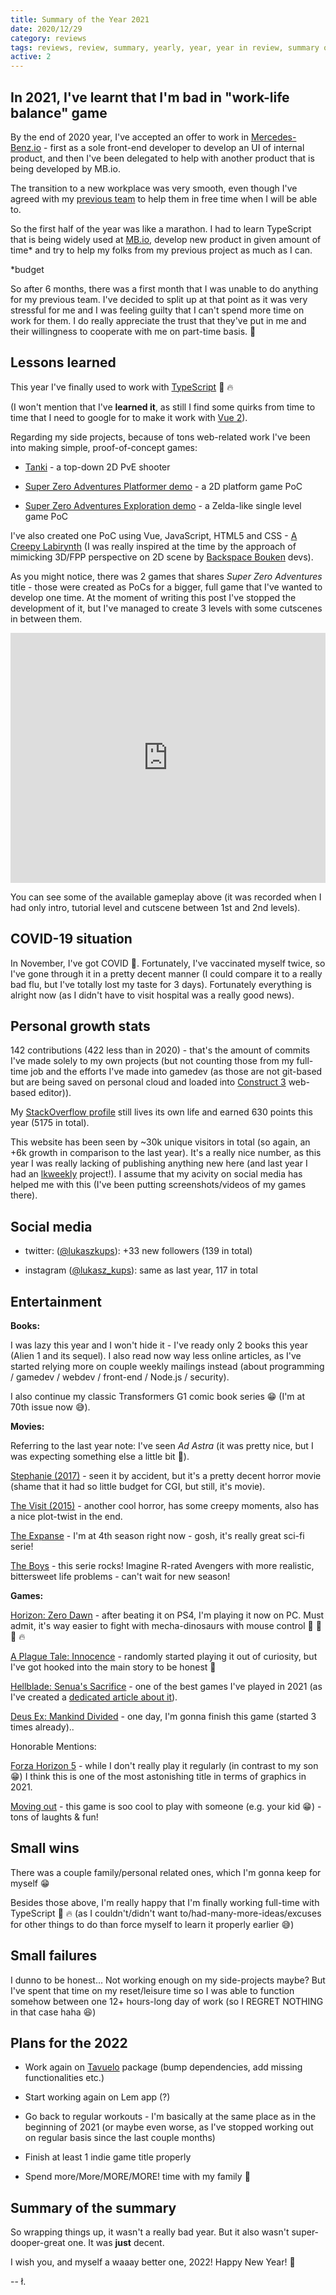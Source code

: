 ```yaml
---
title: Summary of the Year 2021
date: 2020/12/29
category: reviews
tags: reviews, review, summary, yearly, year, year in review, summary of the year
active: 2
---
```


## In 2021, I've learnt that I'm bad in "work-life balance" game

By the end of 2020 year, I've accepted an offer to work in [Mercedes-Benz.io](https://www.mercedes-benz.io/) - first as a sole front-end developer to develop an UI of internal product, and then I've been delegated to help with another product that is being developed by MB.io.

The transition to a new workplace was very smooth, even though I've agreed with my [previous team](https://www.hicx.com/) to help them in free time when I will be able to.

So the first half of the year was like a marathon. I had to learn TypeScript that is being widely used at [MB.io](https://www.mercedes-benz.io/), develop new product in given amount of time* and try to help my folks from my previous project as much as I can.

\*budget

So after 6 months, there was a first month that I was unable to do anything for my previous team. I've decided to split up at that point as it was very stressful for me and I was feeling guilty that I can't spend more time on work for them. I do really appreciate the trust that they've put in me and their willingness to cooperate with me on part-time basis. 💛

## Lessons learned

This year I've finally used to work with [TypeScript](https://www.typescriptlang.org/) 🙌 🔥

(I won't mention that I've **learned it**, as still I find some quirks from time to time that I need to google for to make it work with [Vue 2](https://vuejs.org)).

Regarding my side projects, because of tons web-related work I've been into making simple, proof-of-concept games:

- [Tanki](https://lukaszkups.itch.io/tanki) - a top-down 2D PvE shooter

- [Super Zero Adventures Platformer demo](https://lukaszkups.itch.io/super-zero-adventures-platformer) - a 2D platform game PoC

- [Super Zero Adventures Exploration demo](https://lukaszkups.itch.io/super-zero-adventures) - a Zelda-like single level game PoC

I've also created one PoC using Vue, JavaScript, HTML5 and CSS - [A Creepy Labirynth](https://lukaszkups.itch.io/creeppy-labirynth) (I was really inspired at the time by the approach of mimicking 3D/FPP perspective on 2D scene by [Backspace Bouken](https://store.steampowered.com/app/1097170/Backspace_Bouken/) devs).

As you might notice, there was 2 games that shares *Super Zero Adventures* title - those were created as PoCs for a bigger, full game that I've wanted to develop one time. At the moment of writing this post I've stopped the development of it, but I've managed to create 3 levels with some cutscenes in between them.

<iframe width="100%" height="400" src="https://www.youtube.com/embed/DoaRt_mfrXU" title="Super Zero Adventures gameplay" frameborder="0" allow="accelerometer; autoplay; clipboard-write; encrypted-media; gyroscope; picture-in-picture" allowfullscreen></iframe>

You can see some of the available gameplay above (it was recorded when I had only intro, tutorial level and cutscene between 1st and 2nd levels).

## COVID-19 situation

In November, I've got COVID 🤒. Fortunately, I've vaccinated myself twice, so I've gone through it in a pretty decent manner (I could compare it to a really bad flu, but I've totally lost my taste for 3 days). Fortunately everything is alright now (as I didn't have to visit hospital was a really good news).

## Personal growth stats

142 contributions (422 less than in 2020) - that's the amount of commits I've made solely to my own projects (but not counting those from my full-time job and the efforts I've made into gamedev (as those are not git-based but are being saved on personal cloud and loaded into [Construct 3](https://www.construct.net/en) web-based editor)).

My [StackOverflow profile](https://stackoverflow.com/users/1004946/lukaszkups) still lives its own life and earned 630 points this year (5175 in total).

This website has been seen by ~30k unique visitors in total (so again, an +6k growth in comparison to the last year). It's a really nice number, as this year I was really lacking of publishing anything new here (and last year I had an [lkweekly](/notes/?category=lkweekly) project!). I assume that my acivity on social media has helped me with this (I've been putting screenshots/videos of my games there).

## Social media

- twitter: ([@lukaszkups](https://twitter.com/lukaszkups)): +33 new followers (139 in total)

- instagram ([@lukasz_kups](https://instagram.com/lukasz_kups)): same as last year, 117 in total

## Entertainment

**Books:**

I was lazy this year and I won't hide it - I've ready only 2 books this year (Alien 1 and its sequel). I also read now way less online articles, as I've started relying more on couple weekly mailings instead (about programming / gamedev / webdev / front-end / Node.js / security).

I also continue my classic Transformers G1 comic book series 😁 (I'm at 70th issue now 😅).

**Movies:**

Referring to the last year note: I've seen *Ad Astra* (it was pretty nice, but I was expecting something else a little bit 🙂).

[Stephanie (2017)](https://www.imdb.com/title/tt3829378/) - seen it by accident, but it's a pretty decent horror movie (shame that it had so little budget for CGI, but still, it's  movie).

[The Visit (2015)](https://www.imdb.com/title/tt3567288/) - another cool horror, has some creepy moments, also has a nice plot-twist in the end.

[The Expanse](https://www.imdb.com/title/tt3230854/) - I'm at 4th season right now - gosh, it's really great sci-fi serie!

[The Boys](https://www.imdb.com/title/tt1190634/?ref_=tt_sims_tt_t_1) - this serie rocks! Imagine R-rated Avengers with more realistic, bittersweet life problems - can't wait for new season!

**Games:**

[Horizon: Zero Dawn](https://www.playstation.com/en-us/games/horizon-zero-dawn/) - after beating it on PS4, I'm playing it now on PC. Must admit, it's way easier to fight with mecha-dinosaurs with mouse control 💪 🏹 🦎 🔥

[A Plague Tale: Innocence](https://store.steampowered.com/app/752590/A_Plague_Tale_Innocence/) - randomly started playing it out of curiosity, but I've got hooked into the main story to be honest 🐁

[Hellblade: Senua's Sacrifice](https://store.steampowered.com/agecheck/app/414340/) - one of the best games I've played in 2021 (as I've created a [dedicated article about it](/notes/hellblade-senuas-sacrifice-game-review/)).

[Deus Ex: Mankind Divided](https://store.steampowered.com/agecheck/app/337000/) - one day, I'm gonna finish this game (started 3 times already)..

Honorable Mentions:

[Forza Horizon 5](https://www.xbox.com/en-US/games/forza-horizon-5) - while I don't really play it regularly (in contrast to my son 😁) I think this is one of the most astonishing title in terms of graphics in 2021.

[Moving out](https://www.xbox.com/pl-PL/games/store/moving-out/9NXPBSMHPLTV) - this game is soo cool to play with someone (e.g. your kid 😁) - tons of laughts & fun!

## Small wins

There was a couple family/personal related ones, which I'm gonna keep for myself 😁

Besides those above, I'm really happy that I'm finally working full-time with TypeScript 💪 🔥 (as I couldn't/didn't want to/had-many-more-ideas/excuses for other things to do than force myself to learn it properly earlier 😅)

## Small failures

I dunno to be honest... Not working enough on my side-projects maybe? But I've spent that time on my reset/leisure time so I was able to function somehow between one 12+ hours-long day of work (so I REGRET NOTHING in that case haha 😆)

## Plans for the 2022

- Work again on [Tavuelo](https://www.npmjs.com/package/tavuelo) package (bump dependencies, add missing functionalities etc.)

- Start working again on Lem app (?)

- Go back to regular workouts - I'm basically at the same place as in the beginning of 2021 (or maybe even worse, as I've stopped working out on regular basis since the last couple months)

- Finish at least 1 indie game title properly

- Spend more/More/MORE/MORE! time with my family 💑

## Summary of the summary

So wrapping things up, it wasn't a really bad year. But it also wasn't super-dooper-great one. It was **just** decent.

I wish you, and myself a waaay better one, 2022! Happy New Year! 🎉

-- ł.
